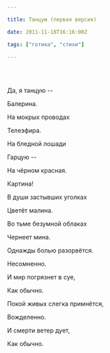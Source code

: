 ```yaml
---

title: Танцую (первая версия)

date: 2011-11-18T16:16:00Z

tags: ["готика", "стихи"]

---
```


<br/><br/>

Да, я танцую --

Балерина.

На мокрых проводах

Телеэфира.

На бледной лошади

Гарцую --

На чёрном красная.

Картина!

В души застывших уголках

Цветёт малина.

Во тьме безумной облаках

Чернеет мина.

Однажды болью разорвётся.

Несомненно.

И мир погрязнет в суе,

Как обычно.

Покой живых слегка примнётся,

Вожделенно.

И смерти ветер дует,

Как обычно.

<br/><br/>

